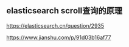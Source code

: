 ## elasticsearch scroll查询的原理
https://elasticsearch.cn/question/2935

https://www.jianshu.com/p/91d03b16af77